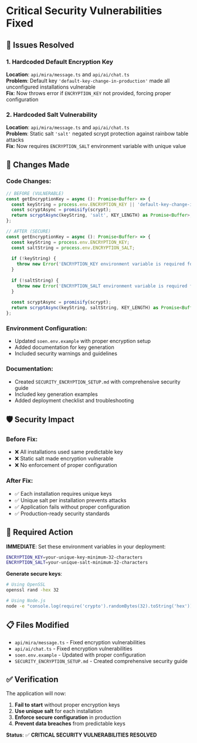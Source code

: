 # Critical Security Vulnerabilities Fixed

## 🚨 Issues Resolved

### 1. Hardcoded Default Encryption Key
**Location**: `api/mira/message.ts` and `api/ai/chat.ts`  
**Problem**: Default key `'default-key-change-in-production'` made all unconfigured installations vulnerable  
**Fix**: Now throws error if `ENCRYPTION_KEY` not provided, forcing proper configuration

### 2. Hardcoded Salt Vulnerability  
**Location**: `api/mira/message.ts` and `api/ai/chat.ts`  
**Problem**: Static salt `'salt'` negated scrypt protection against rainbow table attacks  
**Fix**: Now requires `ENCRYPTION_SALT` environment variable with unique value

## 🔧 Changes Made

### Code Changes:
```typescript
// BEFORE (VULNERABLE)
const getEncryptionKey = async (): Promise<Buffer> => {
  const keyString = process.env.ENCRYPTION_KEY || 'default-key-change-in-production';
  const scryptAsync = promisify(scrypt);
  return scryptAsync(keyString, 'salt', KEY_LENGTH) as Promise<Buffer>;
};

// AFTER (SECURE)
const getEncryptionKey = async (): Promise<Buffer> => {
  const keyString = process.env.ENCRYPTION_KEY;
  const saltString = process.env.ENCRYPTION_SALT;
  
  if (!keyString) {
    throw new Error('ENCRYPTION_KEY environment variable is required for secure message encryption');
  }
  
  if (!saltString) {
    throw new Error('ENCRYPTION_SALT environment variable is required for secure key derivation');
  }
  
  const scryptAsync = promisify(scrypt);
  return scryptAsync(keyString, saltString, KEY_LENGTH) as Promise<Buffer>;
};
```

### Environment Configuration:
- Updated `soen.env.example` with proper encryption setup
- Added documentation for key generation
- Included security warnings and guidelines

### Documentation:
- Created `SECURITY_ENCRYPTION_SETUP.md` with comprehensive security guide
- Included key generation examples
- Added deployment checklist and troubleshooting

## 🛡️ Security Impact

### Before Fix:
- ❌ All installations used same predictable key
- ❌ Static salt made encryption vulnerable
- ❌ No enforcement of proper configuration

### After Fix:
- ✅ Each installation requires unique keys
- ✅ Unique salt per installation prevents attacks
- ✅ Application fails without proper configuration
- ✅ Production-ready security standards

## 🚀 Required Action

**IMMEDIATE**: Set these environment variables in your deployment:

```bash
ENCRYPTION_KEY=your-unique-key-minimum-32-characters
ENCRYPTION_SALT=your-unique-salt-minimum-32-characters
```

**Generate secure keys**:
```bash
# Using OpenSSL
openssl rand -hex 32

# Using Node.js
node -e "console.log(require('crypto').randomBytes(32).toString('hex'))"
```

## 📋 Files Modified

- `api/mira/message.ts` - Fixed encryption vulnerabilities
- `api/ai/chat.ts` - Fixed encryption vulnerabilities  
- `soen.env.example` - Updated with proper configuration
- `SECURITY_ENCRYPTION_SETUP.md` - Created comprehensive security guide

## ✅ Verification

The application will now:
1. **Fail to start** without proper encryption keys
2. **Use unique salt** for each installation
3. **Enforce secure configuration** in production
4. **Prevent data breaches** from predictable keys

**Status**: ✅ **CRITICAL SECURITY VULNERABILITIES RESOLVED**
